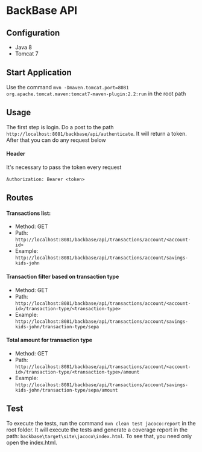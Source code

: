 # BackBase API

## Configuration

- Java 8
- Tomcat 7

## Start Application

Use the command ```mvn -Dmaven.tomcat.port=8081 org.apache.tomcat.maven:tomcat7-maven-plugin:2.2:run``` in the root path


## Usage

The first step is login. Do a post to the path ```http://localhost:8081/backbase/api/authenticate```. It will return a token. After that you can do any request below

#### Header

It's necessary to pass the token every request\
\
```Authorization: Bearer <token>```


## Routes


#### Transactions list:
- Method: GET
- Path: ```http://localhost:8081/backbase/api/transactions/account/<account-id>```
- Example: ```http://localhost:8081/backbase/api/transactions/account/savings-kids-john```


#### Transaction filter based on transaction type

- Method: GET
- Path: ```http://localhost:8081/backbase/api/transactions/account/<account-id>/transaction-type/<transaction-type>```
- Example: ```http://localhost:8081/backbase/api/transactions/account/savings-kids-john/transaction-type/sepa```


  
#### Total amount for transaction type
- Method: GET
- Path: ```http://localhost:8081/backbase/api/transactions/account/<account-id>/transaction-type/<transaction-type>/amount```
- Example: ```http://localhost:8081/backbase/api/transactions/account/savings-kids-john/transaction-type/sepa/amount```

## Test

To execute the tests, run the command ```mvn clean test jacoco:report``` in the root folder. It will execute the tests and generate a coverage report in the path: ```backbase\target\site\jacoco\index.html```. To see that, you need only open the index.html.
